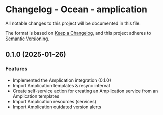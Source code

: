 # Changelog - Ocean - amplication

All notable changes to this project will be documented in this file.

The format is based on [Keep a Changelog](https://keepachangelog.com/en/1.0.0/),
and this project adheres to [Semantic Versioning](https://semver.org/spec/v2.0.0.html).

## 0.1.0 (2025-01-26)

### Features

- Implemented the Amplication integration (0.1.0)
- Import Amplication templates & resync interval
- Create self-service action for creating an Amplication service from an Amplication templates
- Import Amplication resources (services)
- Import Amplication outdated version alerts

